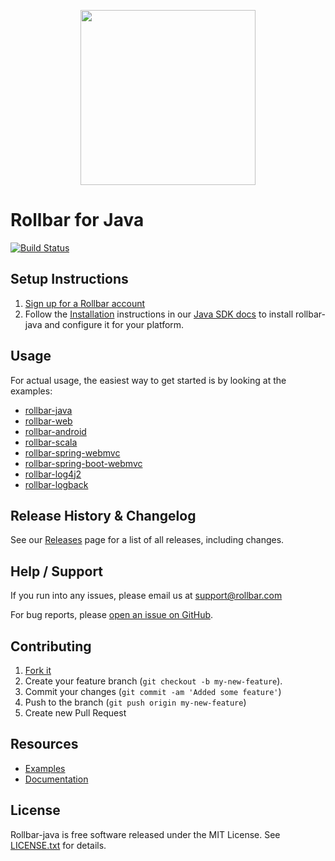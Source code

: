 <p align="center">
    <a href="https://rollbar.com" target="_blank" align="center">
        <img src="https://rollbar.com/assets/media/rollbar-logo-color-horiz.png" width="280">
    </a>
<br/>
    <h1>Rollbar for Java</h1>
</p>

[![Build Status](https://travis-ci.org/rollbar/rollbar-java.svg?branch=master)](https://travis-ci.org/rollbar/rollbar-java)


## Setup Instructions

1. [Sign up for a Rollbar account](https://rollbar.com/signup)
2. Follow the [Installation](https://docs.rollbar.com/docs/java#section-installation) instructions in our [Java SDK docs](https://docs.rollbar.com/docs/java) to install rollbar-java and configure it for your platform.
 
## Usage

For actual usage, the easiest way to get started is by looking at the examples:

- [rollbar-java](https://github.com/rollbar/rollbar-java/tree/master/examples/rollbar-java)
- [rollbar-web](https://github.com/rollbar/rollbar-java/tree/master/examples/rollbar-web)
- [rollbar-android](https://github.com/rollbar/rollbar-java/tree/master/examples/rollbar-android)
- [rollbar-scala](https://github.com/rollbar/rollbar-java/tree/master/examples/rollbar-scala)
- [rollbar-spring-webmvc](https://github.com/rollbar/rollbar-java/tree/master/examples/rollbar-spring-webmvc)
- [rollbar-spring-boot-webmvc](https://github.com/rollbar/rollbar-java/tree/master/examples/rollbar-spring-boot-webmvc)
- [rollbar-log4j2](https://github.com/rollbar/rollbar-java/tree/master/examples/rollbar-log4j2)
- [rollbar-logback](https://github.com/rollbar/rollbar-java/tree/master/examples/rollbar-logback)

## Release History & Changelog

See our [Releases](https://github.com/rollbar/rollbar-java/releases) page for a list of all releases, including changes.
 
## Help / Support

If you run into any issues, please email us at [support@rollbar.com](mailto:support@rollbar.com)

For bug reports, please [open an issue on GitHub](https://github.com/rollbar/rollbar-java/issues/new).

## Contributing

1. [Fork it](https://github.com/rollbar/rollbar-java)
2. Create your feature branch (```git checkout -b my-new-feature```).
3. Commit your changes (```git commit -am 'Added some feature'```)
4. Push to the branch (```git push origin my-new-feature```)
5. Create new Pull Request

## Resources

* [Examples](https://github.com/rollbar/rollbar-java/tree/master/examples)
* [Documentation](https://docs.rollbar.com/docs/java)

## License

Rollbar-java is free software released under the MIT License. See [LICENSE.txt](LICENSE.txt) for details.
